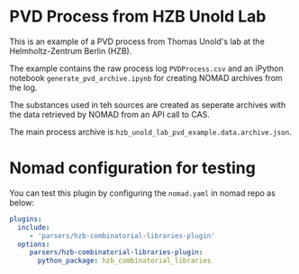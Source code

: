 # PVD Process from HZB Unold Lab
This is an example of a PVD process from Thomas Unold's lab at the Helmholtz-Zentrum Berlin (HZB).

The example contains the raw process log `PVDProcess.csv` and an iPython notebook `generate_pvd_archive.ipynb` for creating NOMAD archives from the log.

The substances used in teh sources are created as seperate archives with the data retrieved by NOMAD from an API call to CAS.

The main process archive is `hzb_unold_lab_pvd_example.data.archive.json`.


# Nomad configuration for testing

You can test this plugin by configuring the `nomad.yaml` in nomad repo as below:
    
```yaml
plugins:
  include:
     - 'parsers/hzb-combinatorial-libraries-plugin'
  options:
     parsers/hzb-combinatorial-libraries-plugin:
       python_package: hzb_combinatorial_libraries
```
